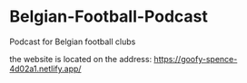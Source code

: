 # Belgian-Football-Podcast
Podcast for Belgian football clubs

the website is located on the address:
https://goofy-spence-4d02a1.netlify.app/
